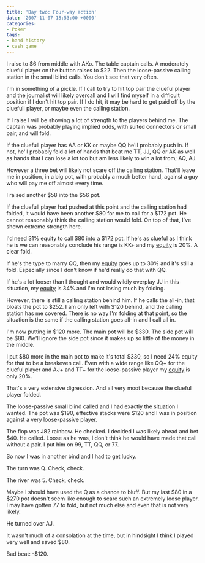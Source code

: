 ```yaml
---
title: 'Day two: Four-way action'
date: '2007-11-07 18:53:00 +0000'
categories:
- Poker
tags:
- hand history
- cash game
---
```

I raise to $6 from middle with AKo. The table captain calls. A moderately
clueful player on the button raises to $22. Then the loose-passive calling
station in the small blind calls. You don't see that very often.

I'm in something of a pickle. If I call to try to hit top pair the clueful
player and the journalist will likely overcall and I will find myself in a
difficult position if I don't hit top pair. If I do hit, it may be hard to get
paid off by the cluefull player, or maybe even the calling station.

If I raise I will be showing a lot of strength to the players behind me. The
captain was probably playing implied odds, with suited connectors or small pair,
and will fold.

If the cluefull player has AA or KK or maybe QQ he'll probably push in. If not,
he'll probably fold a lot of hands that beat me TT, JJ, QQ or AK as well as
hands that I can lose a lot too but am less likely to win a lot from; AQ, AJ.

However a three bet will likely not scare off the calling station. That'll leave
me in position, in a big pot, with probably a much better hand, against a guy
who will pay me off almost every time.

I raised another $58 into the $56 pot.

If the cluefull player had pushed at this point and the calling station had
folded, it would have been another $80 for me to call for a $172 pot. He cannot
reasonably think the calling station would fold. On top of that, I've shown
extreme strength here.

I'd need 31% equity to call $80 into a $172 pot. If he's as clueful as I think
he is we can reasonably conclude his range is KK+ and my
[equity](http://www.notedpokerauthority.com/poker-tools?ql=c8e9e184d075) is 20%.
A clear fold.

If he's the type to marry QQ, then my
[equity](http://www.notedpokerauthority.com/poker-tools?ql=2ab6e05e1d42) goes up
to 30% and it's still a fold. Especially since I don't know if he'd really do
that with QQ.

If he's a lot looser than I thought and would wildly overplay JJ in this
situation, my
[equity](http://www.notedpokerauthority.com/poker-tools?ql=e622d1dc95b6) is 34%
and I'm not losing much by folding.

However, there is still a calling station behind him. If he calls the all-in,
that bloats the pot to $252. I am only left with $120 behind, and the calling
station has me covered. There is no way I'm folding at that point, so the
situation is the same if the calling station goes all-in and I call all in.

I'm now putting in $120 more. The main pot will be $330. The side pot will be
$80. We'll ignore the side pot since it makes up so little of the money in the
middle.

I put $80 more in the main pot to make it's total $330, so I need 24% equity for
that to be a breakeven call. Even with a wide range like QQ+ for the clueful
player and AJ+ and TT+ for the loose-passive player my
[equity](http://www.notedpokerauthority.com/poker-tools?ql=676e82ccb6bc) is only
20%.

That's a very extensive digression. And all very moot because the clueful player
folded.

The loose-passive small blind called and I had exactly the situation I wanted.
The pot was $190, effective stacks were $120 and I was in position against a
very loose-passive player.

The flop was J82 rainbow. He checked. I decided I was likely ahead and bet $40.
He called. Loose as he was, I don't think he would have made that call without a
pair. I put him on 99, TT, QQ, or 77.

So now I was in another bind and I had to get lucky.

The turn was Q. Check, check.

The river was 5. Check, check.

Maybe I should have used the Q as a chance to bluff. But my last $80 in a $270
pot doesn't seem like enough to scare such an extremely loose player. I may have
gotten 77 to fold, but not much else and even that is not very likely.

He turned over AJ.

It wasn't much of a consolation at the time, but in hindsight I think I played
very well and saved $80.

Bad beat: -$120.
